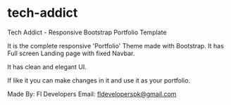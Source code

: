 # tech-addict
Tech Addict - Responsive Bootstrap Portfolio Template

It is the complete responsive 'Portfolio' Theme made with Bootstrap.
It has Full screen Landing page with fixed Navbar.


It has clean and elegant UI.

If like it you can make changes in it and use it as your portfolio.


Made By: Fl Developers
Email: fldeveloperspk@gmail.com
